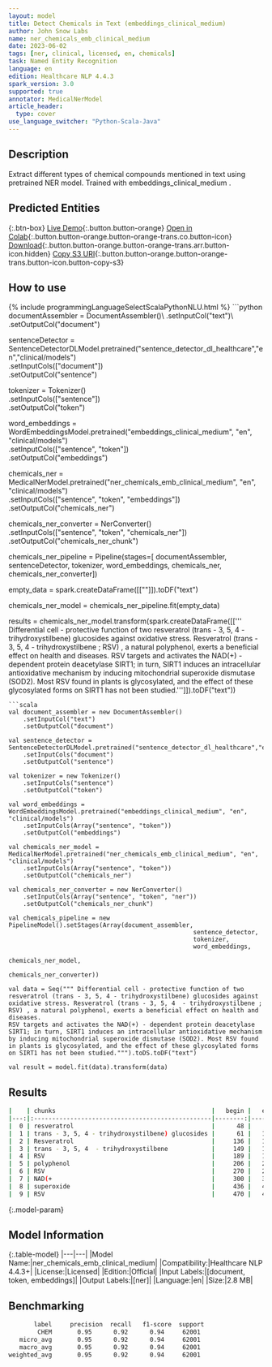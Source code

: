 ```yaml
---
layout: model
title: Detect Chemicals in Text (embeddings_clinical_medium)
author: John Snow Labs
name: ner_chemicals_emb_clinical_medium
date: 2023-06-02
tags: [ner, clinical, licensed, en, chemicals]
task: Named Entity Recognition
language: en
edition: Healthcare NLP 4.4.3
spark_version: 3.0
supported: true
annotator: MedicalNerModel
article_header:
  type: cover
use_language_switcher: "Python-Scala-Java"
---
```


## Description

Extract different types of chemical compounds mentioned in text using pretrained NER model. Trained with embeddings_clinical_medium .

## Predicted Entities



{:.btn-box}
[Live Demo](https://demo.johnsnowlabs.com/healthcare/NER_CHEMICALS/){:.button.button-orange}
[Open in Colab](https://nlp.johnsnowlabs.com/2021/04/01/ner_chemicals_en.html){:.button.button-orange.button-orange-trans.co.button-icon}
[Download](https://s3.amazonaws.com/auxdata.johnsnowlabs.com/clinical/models/ner_chemicals_emb_clinical_medium_en_4.4.3_3.0_1685716059468.zip){:.button.button-orange.button-orange-trans.arr.button-icon.hidden}
[Copy S3 URI](s3://auxdata.johnsnowlabs.com/clinical/models/ner_chemicals_emb_clinical_medium_en_4.4.3_3.0_1685716059468.zip){:.button.button-orange.button-orange-trans.button-icon.button-copy-s3}

## How to use



<div class="tabs-box" markdown="1">
{% include programmingLanguageSelectScalaPythonNLU.html %}
```python
documentAssembler = DocumentAssembler()\
    .setInputCol("text")\
    .setOutputCol("document")

sentenceDetector = SentenceDetectorDLModel.pretrained("sentence_detector_dl_healthcare","en","clinical/models") \
    .setInputCols(["document"]) \
    .setOutputCol("sentence") 

tokenizer = Tokenizer()\
    .setInputCols(["sentence"])\
    .setOutputCol("token")

word_embeddings = WordEmbeddingsModel.pretrained("embeddings_clinical_medium", "en", "clinical/models")\
    .setInputCols(["sentence", "token"])\
    .setOutputCol("embeddings")

chemicals_ner = MedicalNerModel.pretrained("ner_chemicals_emb_clinical_medium", "en", "clinical/models")\
    .setInputCols(["sentence", "token", "embeddings"]) \
    .setOutputCol("chemicals_ner")
    
chemicals_ner_converter = NerConverter() \
    .setInputCols(["sentence", "token", "chemicals_ner"]) \
    .setOutputCol("chemicals_ner_chunk")

chemicals_ner_pipeline = Pipeline(stages=[
    documentAssembler, 
    sentenceDetector,
    tokenizer,
    word_embeddings,
    chemicals_ner,
    chemicals_ner_converter])

empty_data = spark.createDataFrame([[""]]).toDF("text")

chemicals_ner_model = chemicals_ner_pipeline.fit(empty_data)

results = chemicals_ner_model.transform(spark.createDataFrame([[''' Differential cell - protective function of two resveratrol (trans - 3, 5, 4 - trihydroxystilbene) glucosides against oxidative stress. Resveratrol (trans - 3, 5, 4  - trihydroxystilbene ; RSV) , a natural polyphenol, exerts a beneficial effect on health and diseases. 
RSV targets and activates the NAD(+) - dependent protein deacetylase SIRT1; in turn, SIRT1 induces an intracellular antioxidative mechanism by inducing mitochondrial superoxide dismutase (SOD2). Most RSV found in plants is glycosylated, and the effect of these glycosylated forms on SIRT1 has not been studied.''']]).toDF("text"))
```
```scala
val document_assembler = new DocumentAssembler()
    .setInputCol("text")
    .setOutputCol("document")

val sentence_detector = SentenceDetectorDLModel.pretrained("sentence_detector_dl_healthcare","en","clinical/models")
    .setInputCols("document")
    .setOutputCol("sentence")

val tokenizer = new Tokenizer()
    .setInputCols("sentence")
    .setOutputCol("token")
    
val word_embeddings = WordEmbeddingsModel.pretrained("embeddings_clinical_medium", "en", "clinical/models")
    .setInputCols(Array("sentence", "token"))
    .setOutputCol("embeddings")

val chemicals_ner_model = MedicalNerModel.pretrained("ner_chemicals_emb_clinical_medium", "en", "clinical/models")
    .setInputCols(Array("sentence", "token"))
    .setOutputCol("chemicals_ner")

val chemicals_ner_converter = new NerConverter()
    .setInputCols(Array("sentence", "token", "ner"))
    .setOutputCol("chemicals_ner_chunk")

val chemicals_pipeline = new PipelineModel().setStages(Array(document_assembler, 
                                                   sentence_detector,
                                                   tokenizer,
                                                   word_embeddings,
                                                   chemicals_ner_model,
                                                   chemicals_ner_converter))

val data = Seq(""" Differential cell - protective function of two resveratrol (trans - 3, 5, 4 - trihydroxystilbene) glucosides against oxidative stress. Resveratrol (trans - 3, 5, 4  - trihydroxystilbene ; RSV) , a natural polyphenol, exerts a beneficial effect on health and diseases. 
RSV targets and activates the NAD(+) - dependent protein deacetylase SIRT1; in turn, SIRT1 induces an intracellular antioxidative mechanism by inducing mitochondrial superoxide dismutase (SOD2). Most RSV found in plants is glycosylated, and the effect of these glycosylated forms on SIRT1 has not been studied.""").toDS.toDF("text")

val result = model.fit(data).transform(data)
```
</div>

## Results

```bash
|    | chunks                                           |   begin |   end | entities   |
|---:|:-------------------------------------------------|--------:|------:|:-----------|
|  0 | resveratrol                                      |      48 |    58 | CHEM       |
|  1 | trans - 3, 5, 4 - trihydroxystilbene) glucosides |      61 |   108 | CHEM       |
|  2 | Resveratrol                                      |     136 |   146 | CHEM       |
|  3 | trans - 3, 5, 4  - trihydroxystilbene            |     149 |   185 | CHEM       |
|  4 | RSV                                              |     189 |   191 | CHEM       |
|  5 | polyphenol                                       |     206 |   215 | CHEM       |
|  6 | RSV                                              |     270 |   272 | CHEM       |
|  7 | NAD(+                                            |     300 |   304 | CHEM       |
|  8 | superoxide                                       |     436 |   445 | CHEM       |
|  9 | RSV                                              |     470 |   472 | CHEM       |

```

{:.model-param}
## Model Information

{:.table-model}
|---|---|
|Model Name:|ner_chemicals_emb_clinical_medium|
|Compatibility:|Healthcare NLP 4.4.3+|
|License:|Licensed|
|Edition:|Official|
|Input Labels:|[document, token, embeddings]|
|Output Labels:|[ner]|
|Language:|en|
|Size:|2.8 MB|

## Benchmarking

```bash
       label     precision  recall   f1-score  support
        CHEM       0.95      0.92      0.94     62001
   micro_avg       0.95      0.92      0.94     62001
   macro_avg       0.95      0.92      0.94     62001
weighted_avg       0.95      0.92      0.94     62001
```
